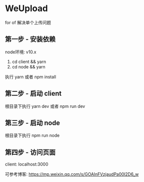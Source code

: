 # WeUpload

for of 解决单个上传问题

## 第一步 - 安装依赖
node环境: v10.x
1. cd client && yarn
2. cd node && yarn

执行 yarn 或者 npm install

## 第二步 - 启动 client
根目录下执行
yarn dev 或者 npm run dev


## 第三步 - 启动 node
根目录下执行
npm run node

## 第四步 - 访问页面
client: localhost:3000

可参考博客: https://mp.weixin.qq.com/s/GOAInFVzjaudPa00l2D6_w